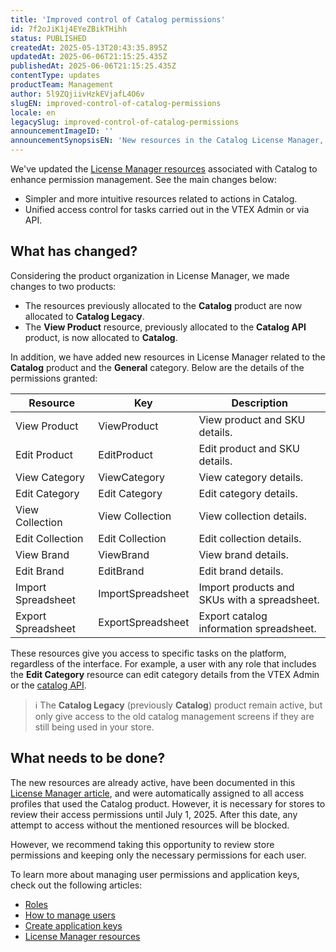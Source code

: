 ```yaml
---
title: 'Improved control of Catalog permissions'
id: 7f2oJiK1j4EYeZBikTHihh
status: PUBLISHED
createdAt: 2025-05-13T20:43:35.895Z
updatedAt: 2025-06-06T21:15:25.435Z
publishedAt: 2025-06-06T21:15:25.435Z
contentType: updates
productTeam: Management
author: 5l9ZQjiivHzkEVjafL4O6v
slugEN: improved-control-of-catalog-permissions
locale: en
legacySlug: improved-control-of-catalog-permissions
announcementImageID: ''
announcementSynopsisEN: 'New resources in the Catalog License Manager, now more intuitive and with unified access via VTEX Admin or API.'
---
```


We've updated the [License Manager resources](https://help.vtex.com/en/tutorial/recursos-do-license-manager--3q6ztrC8YynQf6rdc6euk3) associated with Catalog to enhance permission management. See the main changes below:

- Simpler and more intuitive resources related to actions in Catalog.
- Unified access control for tasks carried out in the VTEX Admin or via API.

## What has changed?

Considering the product organization in License Manager, we made changes to two products:

- The resources previously allocated to the **Catalog** product are now allocated to **Catalog Legacy**.
- The **View Product** resource, previously allocated to the **Catalog API** product, is now allocated to **Catalog**.

In addition, we have added new resources in License Manager related to the **Catalog** product and the **General** category. Below are the details of the permissions granted:

| **Resource** | **Key** | **Description** |
|---|---|---|
| View Product | ViewProduct | View product and SKU details. |
| Edit Product | EditProduct | Edit product and SKU details. |
| View Category | ViewCategory | View category details. |
| Edit Category | Edit Category | Edit category details. |
| View Collection | View Collection | View collection details. |
| Edit Collection | Edit Collection | Edit collection details. |
| View Brand | ViewBrand | View brand details. |
| Edit Brand | EditBrand | Edit brand details. |
| Import Spreadsheet | ImportSpreadsheet | Import products and SKUs with a spreadsheet. |
| Export Spreadsheet | ExportSpreadsheet | Export catalog information spreadsheet. |

These resources give you access to specific tasks on the platform, regardless of the interface. For example, a user with any role that includes the **Edit Category** resource can edit category details from the VTEX Admin or the [catalog API](https://developers.vtex.com/docs/api-reference/catalog-api#overview).

> ℹ️ The **Catalog Legacy** (previously **Catalog**) product remain active, but only give access to the old catalog management screens if they are still being used in your store.

## What needs to be done?

The new resources are already active, have been documented in this [License Manager article](https://help.vtex.com/en/tutorial/license-manager-resources--3q6ztrC8YynQf6rdc6euk3), and were automatically assigned to all access profiles that used the Catalog product. However, it is necessary for stores to review their access permissions until July 1, 2025. After this date, any attempt to access without the mentioned resources will be blocked.

However, we recommend taking this opportunity to review store permissions and keeping only the necessary permissions for each user.

To learn more about managing user permissions and application keys, check out the following articles:

- [Roles](https://help.vtex.com/en/tutorial/perfis-de-acesso--7HKK5Uau2H6wxE1rH5oRbc)
- [How to manage users](https://help.vtex.com/en/tutorial/gerenciando-usuarios--tutorials_512)
- [Create application keys](https://help.vtex.com/en/tutorial/chaves-de-aplicacao--2iffYzlvvz4BDMr6WGUtet)
- [License Manager resources](https://help.vtex.com/en/tutorial/license-manager-resources--3q6ztrC8YynQf6rdc6euk3)

